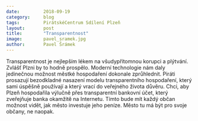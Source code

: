 ```yaml
---
date:         2018-09-19
category:     blog
tags:         PirátskéCentrum Sdílení Plzeň
layout:       post
title:        "Transparentnost" 
image:        pavel_sramek.jpg
author:       Pavel Šrámek
---
```



Transparentnost je nejlepším lékem na všudypřítomnou korupci a plýtvání. Zvlášť Plzni by to hodně prospělo. Moderní technologie nám daly jedinečnou možnost městké hospodaření dokonale zprůhlednit. Piráti prosazují bezodkladné nasazení modelu transparentního hospodaření, který sami úspěšně používají a který vrací do veřejného života důvěru. Chci, aby Plzeň hospodařila výlučně přes transparentní bankovní účet, který zveřejňuje banka okamžitě na Internetu. Tímto bude mít každý občan možnost vidět, jak město investuje jeho peníze. Město tu má být pro svoje občany, ne naopak.